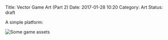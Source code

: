 Title: Vector Game Art (Part 2)
Date: 2017-01-28 10:20
Category: Art
Status: draft

A simple platform:

![Some game assets]({filename}/images/simple_platform.png)

<div id="testo"></div>
<script>
  const testo = document.querySelector("#testo")
  console.log(testo)
</script>